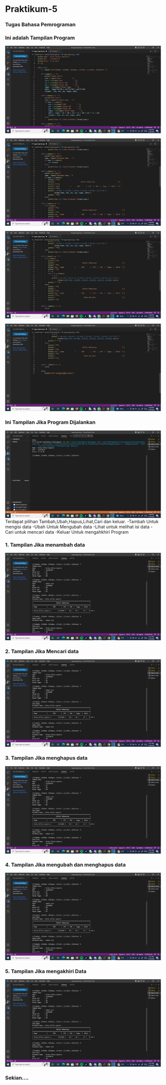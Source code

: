 # Praktikum-5


### Tugas Bahasa Pemrograman

### Ini adalah Tampilan Program

![](/ScreenShot/Screenshot%20(9).png)

![](/ScreenShot/Screenshot%20(16).png)

![](/ScreenShot/Screenshot%20(17).png)

![](/ScreenShot/Screenshot%20(18).png)

### Ini Tampilan Jika Program Dijalankan

![](/ScreenShot/Screenshot%20(19).png)
Terdapat pilihan Tambah,Ubah,Hapus,Lihat,Cari dan keluar.
-Tambah Untuk mengisi data
-Ubah Untuk Mengubah data 
-Lihat untuk melihat isi data
-Cari untuk mencari data
-Keluar Untuk mengahkhiri Program

### 1. Tampilan Jika menambah data

![](/ScreenShot/Screenshot%20(20).png)

### 2. Tampilan Jika Mencari data

![](/ScreenShot/Screenshot%20(20).png)

### 3. Tampilan Jika menghapus data

![](/ScreenShot/Screenshot%20(20).png)

### 4. Tampilan Jika mengubah dan menghapus data
![](/ScreenShot/Screenshot%20(20).png)
### 5. Tampilan Jika mengakhiri Data
![](/ScreenShot/Screenshot%20(20).png)

### Sekian....